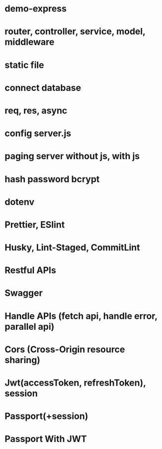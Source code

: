 # demo-express
# router, controller, service, model, middleware
# static file
# connect database
# req, res, async
# config server.js

# paging server without js, with js
# hash password bcrypt
# dotenv
# Prettier, ESlint
# Husky, Lint-Staged, CommitLint
# Restful APIs
# Swagger
# Handle APIs (fetch api, handle error, parallel api)
# Cors (Cross-Origin resource sharing)
# Jwt(accessToken, refreshToken), session
# Passport(+session)
# Passport With JWT
